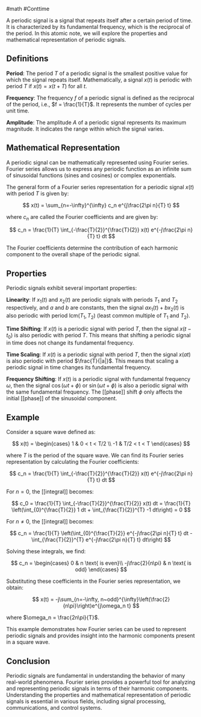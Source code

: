 #math #Conttime 

A periodic signal is a signal that repeats itself after a certain period of time. It is characterized by its fundamental frequency, which is the reciprocal of the period. In this atomic note, we will explore the properties and mathematical representation of periodic signals.

## Definitions

**Period**: The period $T$ of a periodic signal is the smallest positive value for which the signal repeats itself. Mathematically, a signal $x(t)$ is periodic with period $T$ if $x(t) = x(t + T)$ for all $t$.

**Frequency**: The frequency $f$ of a periodic signal is defined as the reciprocal of the period, i.e., $f = \frac{1}{T}$. It represents the number of cycles per unit time.

**Amplitude**: The amplitude $A$ of a periodic signal represents its maximum magnitude. It indicates the range within which the signal varies.

## Mathematical Representation

A periodic signal can be mathematically represented using Fourier series. Fourier series allows us to express any periodic function as an infinite sum of sinusoidal functions (sines and cosines) or complex exponentials.

The general form of a Fourier series representation for a periodic signal $x(t)$ with period $T$ is given by:

$$
x(t) = \sum_{n=-\infty}^{\infty} c_n e^{j\frac{2\pi n}{T} t}
$$

where $c_n$ are called the Fourier coefficients and are given by:

$$
c_n = \frac{1}{T} \int_{-\frac{T}{2}}^{\frac{T}{2}} x(t) e^{-j\frac{2\pi n}{T} t} dt
$$

The Fourier coefficients determine the contribution of each harmonic component to the overall shape of the periodic signal.

## Properties

Periodic signals exhibit several important properties:

**Linearity**: If $x_1(t)$ and $x_2(t)$ are periodic signals with periods $T_1$ and $T_2$ respectively, and $a$ and $b$ are constants, then the signal $ax_1(t) + bx_2(t)$ is also periodic with period $\text{lcm}(T_1, T_2)$ (least common multiple of $T_1$ and $T_2$).

**Time Shifting**: If $x(t)$ is a periodic signal with period $T$, then the signal $x(t - t_0)$ is also periodic with period $T$. This means that shifting a periodic signal in time does not change its fundamental frequency.

**Time Scaling**: If $x(t)$ is a periodic signal with period $T$, then the signal $x(at)$ is also periodic with period $\frac{T}{|a|}$. This means that scaling a periodic signal in time changes its fundamental frequency.

**Frequency Shifting**: If $x(t)$ is a periodic signal with fundamental frequency $\omega$, then the signal $\cos(\omega t + \phi)$ or $\sin(\omega t + \phi)$ is also a periodic signal with the same fundamental frequency. The [[phase]] shift $\phi$ only affects the initial [[phase]] of the sinusoidal component.

## Example

Consider a square wave defined as:

$$
x(t) = \begin{cases} 
      1 & 0 < t < T/2 \\
      -1 & T/2 < t < T
   \end{cases}
$$

where $T$ is the period of the square wave. We can find its Fourier series representation by calculating the Fourier coefficients:

$$
c_n = \frac{1}{T} \int_{-\frac{T}{2}}^{\frac{T}{2}} x(t) e^{-j\frac{2\pi n}{T} t} dt
$$

For $n = 0$, the [[integral]] becomes:

$$
c_0 = \frac{1}{T} \int_{-\frac{T}{2}}^{\frac{T}{2}} x(t) dt = \frac{1}{T} \left(\int_{0}^{\frac{T}{2}} 1 dt + \int_{\frac{T}{2}}^{T} -1 dt\right) = 0
$$

For $n \neq 0$, the [[integral]] becomes:

$$
c_n = \frac{1}{T} \left(\int_{0}^{\frac{T}{2}} e^{-j\frac{2\pi n}{T} t} dt - \int_{\frac{T}{2}}^{T} e^{-j\frac{2\pi n}{T} t} dt\right)
$$

Solving these integrals, we find:

$$
c_n = \begin{cases}
      0 & n \text{ is even}\\
      -j\frac{2}{n\pi} & n \text{ is odd}
   \end{cases}
$$

Substituting these coefficients in the Fourier series representation, we obtain:

$$
x(t) = -j\sum_{n=-\infty, n~odd}^{\infty}\left(\frac{2}{n\pi}\right)e^{j\omega_n t}
$$

where $\omega_n = \frac{2n\pi}{T}$.

This example demonstrates how Fourier series can be used to represent periodic signals and provides insight into the harmonic components present in a square wave.

## Conclusion

Periodic signals are fundamental in understanding the behavior of many real-world phenomena. Fourier series provides a powerful tool for analyzing and representing periodic signals in terms of their harmonic components. Understanding the properties and mathematical representation of periodic signals is essential in various fields, including signal processing, communications, and control systems.